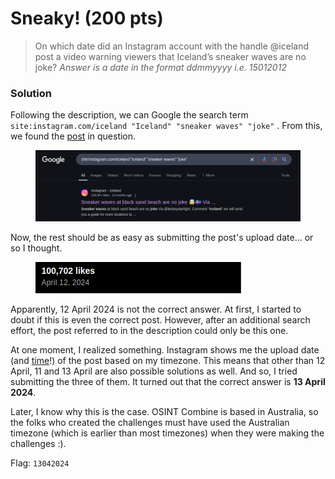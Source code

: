# Sneaky! (200 pts)

> On which date did an Instagram account with the handle @iceland post a video warning viewers that Iceland’s sneaker waves are no joke? _Answer is a date in the format ddmmyyyy i.e. 15012012_

### Solution

Following the description, we can Google the search term `site:instagram.com/iceland "Iceland" "sneaker waves" "joke"` .  From this, we found the [post](https://www.instagram.com/iceland/reel/C5qpqdYLvVW/) in question.

<figure><img src="../../../.gitbook/assets/image.png" alt=""><figcaption></figcaption></figure>

Now, the rest should be as easy as submitting the post's upload date... or so I thought.

<figure><img src="../../../.gitbook/assets/image (1).png" alt=""><figcaption></figcaption></figure>

Apparently, 12 April 2024 is not the correct answer. At first, I started to doubt if this is even the correct post. However, after an additional search effort, the post referred to in the description could only be this one.

At one moment, I realized something. Instagram shows me the upload date (and [time](https://www.youtube.com/shorts/bOAnhsdDduI)!) of the post based on my timezone. This means that other than 12 April, 11 and 13 April are also possible solutions as well. And so, I tried submitting the three of them. It turned out that the correct answer is **13 April 2024**.&#x20;

Later, I know why this is the case. OSINT Combine is based in Australia, so the folks who created the challenges must have used the Australian timezone (which is earlier than most timezones) when they were making the challenges :).

Flag: `13042024`
